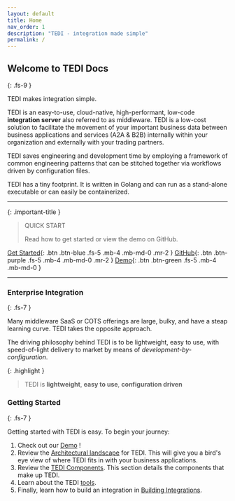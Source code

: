 ```yaml
---
layout: default
title: Home
nav_order: 1
description: "TEDI - integration made simple"
permalink: /
---
```


## Welcome to TEDI Docs
{: .fs-9 }

TEDI makes integration simple.

TEDI is an easy-to-use, cloud-native, high-performant, low-code **integration server** also referred to as middleware. TEDI is a low-cost solution to facilitate the movement of your important business data between business applications and services (A2A & B2B) internally within your organization and externally with your trading partners.

TEDI saves engineering and development time by employing a framework of common engineering patterns that can be stitched together via workflows driven by configuration files.

TEDI has a tiny footprint. It is written in Golang and can run as a stand-alone executable or can easily be containerized.

---

{: .important-title }
> QUICK START
>
> Read how to get started or view the demo on GitHub.

[Get Started](#getting-started){: .btn .btn-blue .fs-5 .mb-4 .mb-md-0 .mr-2 }
[GitHub](https://github.com/tedi-software/tedi){: .btn .btn-purple .fs-5 .mb-4 .mb-md-0 .mr-2 }
[Demo](https://github.com/tedi-software/tedi/?tab=readme-ov-file#color949698--demo){: .btn .btn-green .fs-5 .mb-4 .mb-md-0 }

---

### Enterprise Integration
{: .fs-7 }

Many middleware SaaS or COTS offerings are large, bulky, and have a steap learning curve. TEDI takes the opposite approach.

The driving philosophy behind TEDI is to be lightweight, easy to use, with speed-of-light delivery to market by means of *development-by-configuration*.

{: .highlight }
> TEDI is **lightweight**, **easy to use**, **configuration driven**


### Getting Started
{: .fs-7 }

Getting started with TEDI is easy. To begin your journey:

1. Check out our [Demo](https://github.com/tedi-software/tedi/?tab=readme-ov-file#color949698--demo) !
1. Review the [Architectural landscape]({{site.baseurl}}/landscape) for TEDI. This will give you a bird's eye view of where TEDI fits in with your business applications.
1. Review the [TEDI Components]({{site.baseurl}}/components). This section details the components that make up TEDI.
1. Learn about the TEDI [tools]({{site.baseurl}}/tools).
1. Finally, learn how to build an integration in [Building Integrations]({{site.baseurl}}/integrations).

